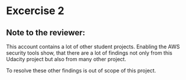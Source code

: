 # Excercise 2

## Note to the reviewer:
This account contains a lot of other student projects.
Enabling the AWS security tools show, that there are a lot of findings not only from this Udacity project but also from many other project. 

To resolve these other findings is out of scope of this project.

